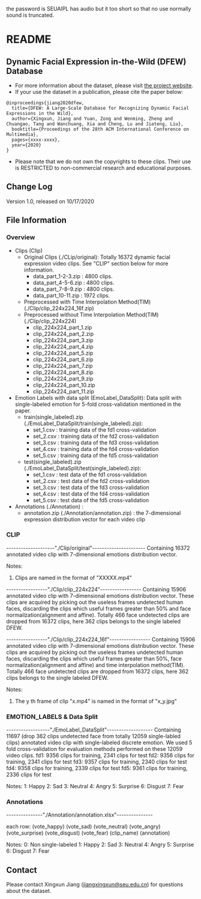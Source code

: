 the password is SEUAIPL
has audio but it too short so that no use normally sound is truncated.
# README
## Dynamic Facial Expression in-the-Wild (DFEW) Database
* For more information about the dataset, please visit [the project website](https://dfew-dataset.github.io/).
* If your use the dataset in a publication, please cite the paper below:
```
@inproceedings{jiang2020dfew,
  title={DFEW: A Large-Scale Database for Recognizing Dynamic Facial Expressions in the Wild},
  author={Xingxun, Jiang and Yuan, Zong and Wenming, Zheng and Chuangao, Tang and Wanchuang, Xia and Cheng, Lu and Jiateng, Liu},
  booktitle={Proceedings of the 28th ACM International Conference on Multimedia},
  pages={xxxx-xxxx},
  year={2020}
}
```
* Please note that we do not own the copyrights to these clips. Their use is RESTRICTED to non-commercial research and educational purposes.

## Change Log
Version 1.0, released on 10/17/2020

## File Information
### Overview
- Clips (Clip)
  - Original Clips (./CLip/original): Totally 16372 dynamic facial expression video clips. See "CLIP" section below for more information. 
    - data_part_1-2-3.zip :  4800 clips.
    - data_part_4-5-6.zip :  4800 clips. 
    - data_part_7-8-9.zip :  4800 clips.
    - data_part_10-11.zip :  1972 clips.
  - Preprocessed with Time Interpolation Method(TIM) (./Clip/clip_224x224_16f.zip)
  - Preprocessed without Time Interpolation Method(TIM) (./Clip/clip_224x224)
    - clip_224x224_part_1.zip
    - clip_224x224_part_2.zip
    - clip_224x224_part_3.zip
    - clip_224x224_part_4.zip
    - clip_224x224_part_5.zip
    - clip_224x224_part_6.zip
    - clip_224x224_part_7.zip
    - clip_224x224_part_8.zip
    - clip_224x224_part_9.zip
    - clip_224x224_part_10.zip
    - clip_224x224_part_11.zip
- Emotion Labels with data split (EmoLabel_DataSplit): Data split with single-labeled emotion for 5-fold cross-validation mentioned in the paper. 
  - train(single_labeled).zip (./EmoLabel_DataSplit/train(single_labeled).zip):
    - set_1.csv : training data of the fd1 cross-validation
    - set_2.csv : training data of the fd2 cross-validation
    - set_3.csv : training data of the fd3 cross-validation
    - set_4.csv : training data of the fd4 cross-validation
    - set_5.csv : training data of the fd5 cross-validation
  - test(single_labeled).zip  (./EmoLabel_DataSplit/test(single_labeled).zip):
    - set_1.csv : test data of the fd1 cross-validation
    - set_2.csv : test data of the fd2 cross-validation
    - set_3.csv : test data of the fd3 cross-validation
    - set_4.csv : test data of the fd4 cross-validation
    - set_5.csv : test data of the fd5 cross-validation
- Annotations (./Annotation) : 
  - annotation.zip (./Annotation/annotation.zip) : the 7-dimensional expression distribution vector for each video clip

### CLIP
--------------------"./Clip/original"----------------------
Containing 16372 annotated video clip with 7-dimensional emotions distribution vector.

Notes:
1. Clips are named in the format of "XXXXX.mp4"

-----------------"./Clip/clip_224x224"-----------------
Containing 15906 annotated video clip with 7-dimensional emotions distribution vector. These clips are acquired by picking out the useless frames undetected human faces, discarding the clips which useful frames greater than 50% and face normailzation(alignment and affine). Totally 466 face undetected clips are dropped from 16372 clips, here 362 clips belongs to the single labeled DFEW.


-----------------"./Clip/clip_224x224_16f"-----------------
Containing 15906 annotated video clip with 7-dimensional emotions distribution vector. These clips are acquired by picking out the useless frames undetected human faces, discarding the clips which useful frames greater than 50%, face normailzation(alignment and affine) and time interpolation method(TIM). Totally 466 face undetected clips are dropped from 16372 clips, here 362 clips belongs to the single labeled DFEW.

Notes:
1. The y th frame of clip "x.mp4" is named in the format of "x_y.jpg"


### EMOTION_LABELS & Data Split
------------------"./EmoLabel_DataSplit"-------------------
Containing 11697 (drop 362 clips undetected face from totally 12059 single-labled clips) annotated video clip with single-labeled discrete emotion. We used 5 fold cross-validation for evaluation methods performed on these 12059 video clips.
fd1: 9356 clips for training, 2341 clips for test
fd2: 9356 clips for training, 2341 clips for test
fd3: 9357 clips for training, 2340 clips for test
fd4: 9358 clips for training, 2339 clips for test
fd5: 9361 clips for training, 2336 clips for test

Notes:
1: Happy
2: Sad
3: Neutral
4: Angry
5: Surprise
6: Disgust
7: Fear


### Annotations
---------------"./Annotation/annotation.xlsx"---------------

each row: (vote_happy) (vote_sad) (vote_neutral) (vote_angry) (vote_surprise) (vote_disgust) (vote_fear) (clip_name) (annotation)

Notes:
0: Non single-labeled
1: Happy 
2: Sad 
3: Neutral 
4: Angry 
5: Surprise
6: Disgust
7: Fear


## Contact
Please contact Xingxun Jiang (jiangxingxun@seu.edu.cn) for questions about the dataset.












